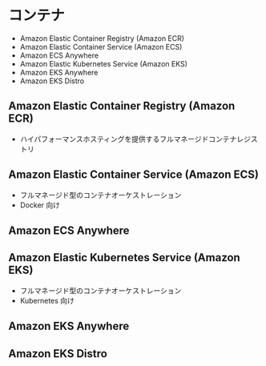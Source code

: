 # コンテナ

* Amazon Elastic Container Registry (Amazon ECR)
* Amazon Elastic Container Service (Amazon ECS)
* Amazon ECS Anywhere
* Amazon Elastic Kubernetes Service (Amazon EKS)
* Amazon EKS Anywhere
* Amazon EKS Distro

## Amazon Elastic Container Registry (Amazon ECR)
* ハイパフォーマンスホスティングを提供するフルマネージドコンテナレジストリ

## Amazon Elastic Container Service (Amazon ECS)
* フルマネージド型のコンテナオーケストレーション
* Docker 向け

## Amazon ECS Anywhere

## Amazon Elastic Kubernetes Service (Amazon EKS)
* フルマネージド型のコンテナオーケストレーション
* Kubernetes 向け

## Amazon EKS Anywhere

## Amazon EKS Distro
